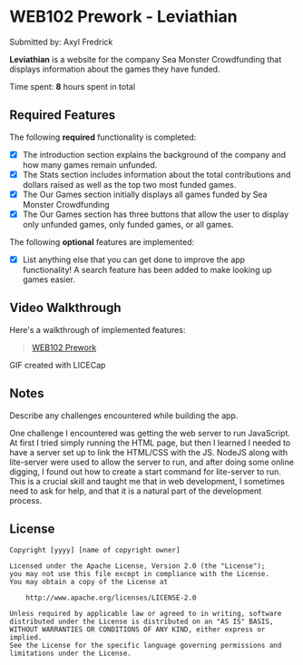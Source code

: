 # WEB102 Prework - Leviathian

Submitted by: Axyl Fredrick

**Leviathian** is a website for the company Sea Monster Crowdfunding that displays information about the games they have funded.

Time spent: **8** hours spent in total

## Required Features

The following **required** functionality is completed:

* [X] The introduction section explains the background of the company and how many games remain unfunded.
* [X] The Stats section includes information about the total contributions and dollars raised as well as the top two most funded games.
* [X] The Our Games section initially displays all games funded by Sea Monster Crowdfunding
* [X] The Our Games section has three buttons that allow the user to display only unfunded games, only funded games, or all games.

The following **optional** features are implemented:

* [X] List anything else that you can get done to improve the app functionality!
      A search feature has been added to make looking up games easier.

## Video Walkthrough

Here's a walkthrough of implemented features:

<blockquote class="imgur-embed-pub" lang="en" data-id="a/poKadtZ"  ><a href="//imgur.com/a/poKadtZ">WEB102 Prework</a></blockquote><script async src="//s.imgur.com/min/embed.js" charset="utf-8"></script>

<!-- Replace this with whatever GIF tool you used! -->
GIF created with LICECap 
<!-- Recommended tools:
[Kap](https://getkap.co/) for macOS
[ScreenToGif](https://www.screentogif.com/) for Windows
[peek](https://github.com/phw/peek) for Linux. -->

## Notes

Describe any challenges encountered while building the app.

One challenge I encountered was getting the web server to run JavaScript. At first I tried simply running the HTML page, but then I learned I needed to have a server set up to link the HTML/CSS with the JS. NodeJS along with lite-server were used to allow the server to run, and after doing some online digging, I found out how to create a start command for lite-server to run. This is a crucial skill and taught me that in web development, I sometimes need to ask for help, and that it is a natural part of the development process.

## License

    Copyright [yyyy] [name of copyright owner]

    Licensed under the Apache License, Version 2.0 (the "License");
    you may not use this file except in compliance with the License.
    You may obtain a copy of the License at

        http://www.apache.org/licenses/LICENSE-2.0

    Unless required by applicable law or agreed to in writing, software
    distributed under the License is distributed on an "AS IS" BASIS,
    WITHOUT WARRANTIES OR CONDITIONS OF ANY KIND, either express or implied.
    See the License for the specific language governing permissions and
    limitations under the License.
